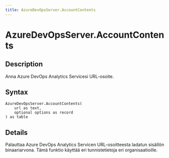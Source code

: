 ```yaml
---
title: AzureDevOpsServer.AccountContents
---
```


# AzureDevOpsServer.AccountContents


## Description

Anna Azure DevOps Analytics Servicesi URL-osoite.


## Syntax

```powerquery
AzureDevOpsServer.AccountContents(
    url as text,
    optional options as record
) as table
```


## Details

Palauttaa Azure DevOps Analytics Servicen URL-osoitteesta ladatun sisällön binaariarvona. Tämä funktio käyttää eri tunnistetietoja eri organisaatioille.


